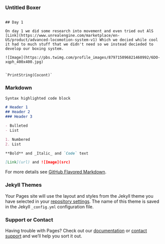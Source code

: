 ### Untitled Boxer


```Daily Diary

## Day 1

On day 1 we did some research into movement and even tried out AlS [Link](https://www.unrealengine.com/marketplace/en-US/product/advanced-locomotion-system-v1) Which we decied while cool it had to much stuff that we didn't need so we instead decieded to develop our boxing system.  

![Image](https://pbs.twimg.com/profile_images/879715096821460992/6DO-xqph_400x400.jpg)


`PrintString(Cocont)` 
```
### Markdown



```markdown
Syntax highlighted code block

# Header 1
## Header 2
### Header 3

- Bulleted
- List

1. Numbered
2. List

**Bold** and _Italic_ and `Code` text

[Link](url) and ![Image](src)
```

For more details see [GitHub Flavored Markdown](https://guides.github.com/features/mastering-markdown/).

### Jekyll Themes

Your Pages site will use the layout and styles from the Jekyll theme you have selected in your [repository settings](https://github.com/Work-Experience/workExp/settings/pages). The name of this theme is saved in the Jekyll `_config.yml` configuration file.

### Support or Contact

Having trouble with Pages? Check out our [documentation](https://docs.github.com/categories/github-pages-basics/) or [contact support](https://support.github.com/contact) and we’ll help you sort it out.
